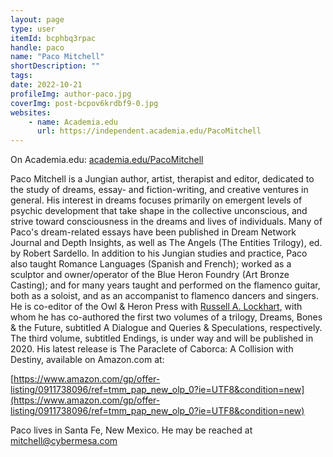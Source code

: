 ```yaml
---
layout: page
type: user
itemId: bcphbq3rpac
handle: paco
name: "Paco Mitchell"
shortDescription: ""
tags:
date: 2022-10-21
profileImg: author-paco.jpg
coverImg: post-bcpov6krdbf9-0.jpg
websites:
    - name: Academia.edu
      url: https://independent.academia.edu/PacoMitchell
---
```


On Academia.edu: [academia.edu/PacoMitchell](https://independent.academia.edu/PacoMitchell)

Paco Mitchell is a Jungian author, artist, therapist and editor, dedicated to the study of dreams, essay- and fiction-writing, and creative ventures in general. His interest in dreams focuses primarily on emergent levels of psychic development that take shape in the collective unconscious, and strive toward consciousness in the dreams and lives of individuals. Many of Paco's dream-related essays have been published in Dream Network Journal and Depth Insights, as well as The Angels (The Entities Trilogy), ed. by Robert Sardello. In addition to his Jungian studies and practice, Paco also taught Romance Languages (Spanish and French); worked as a sculptor and owner/operator of the Blue Heron Foundry (Art Bronze Casting); and for many years taught and performed on the flamenco guitar, both as a soloist, and as an accompanist to flamenco dancers and singers. He is co-editor of the Owl & Heron Press with [Russell A. Lockhart](../@ral), with whom he has co-authored the first two volumes of a trilogy, Dreams, Bones & the Future, subtitled A Dialogue and Queries & Speculations, respectively. The third volume, subtitled Endings, is under way and will be published in 2020. His latest release is The Paraclete of Caborca: A Collision with Destiny, available on Amazon.com at:

[https://www.amazon.com/gp/offer-listing/0911738096/ref=tmm_pap_new_olp_0?ie=UTF8&condition=new](https://www.amazon.com/gp/offer-listing/0911738096/ref=tmm_pap_new_olp_0?ie=UTF8&condition=new)

Paco lives in Santa Fe, New Mexico. He may be reached at mitchell@cybermesa.com
